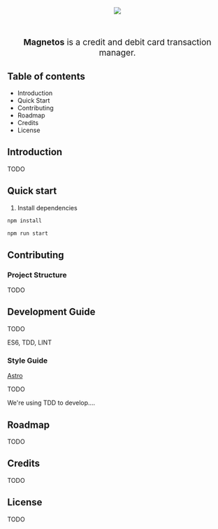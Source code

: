 <p align="center" style="margin:16px">
<img src="https://tobiasbu.github.io/img/magnetos_logo.png"/>
</p>
<br>
<p align="center" style="font-size: 1.2rem;"><strong>Magnetos</strong> is a credit and debit card transaction manager. </p>




## Table of contents

- Introduction
- Quick Start
- Contributing
- Roadmap
- Credits
- License

## Introduction

TODO

## Quick start

1. Install dependencies

```bash
npm install
```

```bash
npm run start
```

## Contributing

### Project Structure

TODO

## Development Guide

TODO

ES6, TDD, LINT

### Style Guide

[Astro](https://github.com/magnetis/astro)

TODO

We're using TDD to develop....

## Roadmap

TODO

## Credits

TODO

## License

TODO
